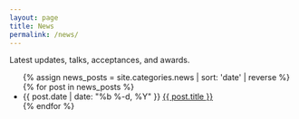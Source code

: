 ```yaml
---
layout: page
title: News
permalink: /news/
---
```


Latest updates, talks, acceptances, and awards.

<ul class="news-list">
{% assign news_posts = site.categories.news | sort: 'date' | reverse %}
{% for post in news_posts %}
  <li>
    <span class="date">{{ post.date | date: "%b %-d, %Y" }}</span>
    <a href="{{ post.url | relative_url }}">{{ post.title }}</a>
  </li>
{% endfor %}
</ul>